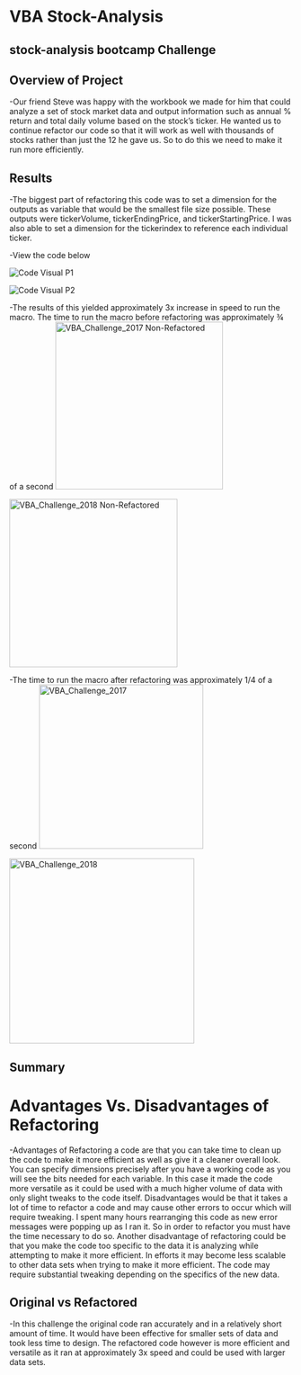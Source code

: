 # **VBA Stock-Analysis**
## stock-analysis bootcamp Challenge

## Overview of Project

-Our friend Steve was happy with the workbook we made for him that could analyze a set of stock market data and output information such as annual % return and total daily volume based on the stock’s ticker. He wanted us to continue refactor our code so that it will work as well with thousands of stocks rather than just the 12 he gave us. So to do this we need to make it run more efficiently.

## Results

-The biggest part of refactoring this code was to set a dimension for the outputs as variable that would be the smallest file size possible. These outputs were tickerVolume, tickerEndingPrice, and tickerStartingPrice. I was also able to set a dimension for the tickerindex to reference each individual ticker.

-View the code below

![Code Visual P1](https://user-images.githubusercontent.com/82718969/123469191-56175300-d5b8-11eb-95c9-83ee3a7b67a0.png)

![Code Visual P2](https://user-images.githubusercontent.com/82718969/123469290-72b38b00-d5b8-11eb-895d-0736b89e033a.png)

-The results of this yielded approximately 3x increase in speed to run the macro. The time to run the macro before refactoring was approximately ¾ of a second 
<img width="298" alt="VBA_Challenge_2017 Non-Refactored" src="https://user-images.githubusercontent.com/82718969/123469358-9080f000-d5b8-11eb-97f9-72e4074301dd.png">

<img width="299" alt="VBA_Challenge_2018  Non-Refactored" src="https://user-images.githubusercontent.com/82718969/123469413-a0003900-d5b8-11eb-8890-b13ee37919c3.png">


-The time to run the macro after refactoring was approximately 1/4 of a second 
<img width="292" alt="VBA_Challenge_2017" src="https://user-images.githubusercontent.com/82718969/123469486-b7d7bd00-d5b8-11eb-87d8-30d10fcc4d97.png">

<img width="329" alt="VBA_Challenge_2018" src="https://user-images.githubusercontent.com/82718969/123469511-c1612500-d5b8-11eb-8ad3-42f70abbcaa4.png">


## Summary
# Advantages Vs. Disadvantages of Refactoring
-Advantages of Refactoring a code are that you can take time to clean up the code to make it more efficient as well as give it a cleaner overall look. You can specify dimensions precisely after you have a working code as you will see the bits needed for each variable. In this case it made the code more versatile as it could be used with a much higher volume of data with only slight tweaks to the code itself. Disadvantages would be that it takes a lot of time to refactor a code and may cause other errors to occur which will require tweaking. I spent many hours rearranging this code as new error messages were popping up as I ran it. So in order to refactor you must have the time necessary to do so. Another disadvantage of refactoring could be that you make the code too specific to the data it is analyzing while attempting to make it more efficient. In efforts it may become less scalable to other data sets when trying to make it more efficient. The code may require substantial tweaking depending on the specifics of the new data.

## Original vs Refactored
-In this challenge the original code ran accurately and in a relatively short amount of time. It would have been effective for smaller sets of data and took less time to design. The refactored code however is more efficient and versatile as it ran at approximately 3x speed and could be used with larger data sets.
